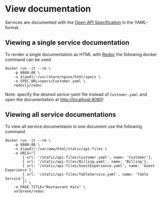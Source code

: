 # View documentation

Services are documented with the [Open API Specification](https://www.openapis.org/) in the YAML-format.

## Viewing a single service documentation

To render a single documentation as HTML with [Redoc](https://hub.docker.com/r/redocly/redoc/) the following docker command can be used

    docker run -it --rm \
        -p 8080:80 \
        -v $(pwd)/:/usr/share/nginx/html/specs \
        -e SPEC_URL=specs/Customer.yaml \
        redocly/redoc

Note: specify the desired serice-yaml file instead of `Customer.yaml` and open the documentation at <http://localhost:8080>! 

## Viewing all service documentations

To view all service documentaion in one document use the following command

    docker run -it --rm \
        -p 8080:80 \
        -v $(pwd)/:/var/www/html/static/api-files \
        -e URLS="[
            { url: '/static/api-files/Customer.yaml', name: 'Customer'},
            { url: '/static/api-files/Billing.yaml', name: 'Billing'},
            { url: '/static/api-files/GuestExperience.yaml', name: 'Guest Experience'},
            { url: '/static/api-files/TableService.yaml', name: 'Table Service'},
            ]" \
        -e PAGE_TITLE="Restaurant Kata" \
        volbrene/redoc